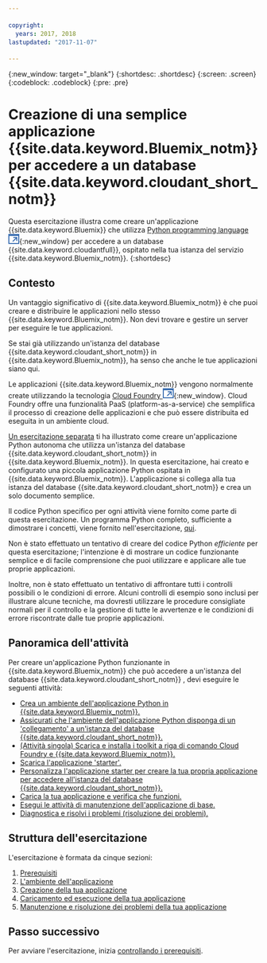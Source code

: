 ```yaml
---

copyright:
  years: 2017, 2018
lastupdated: "2017-11-07"

---
```


{:new_window: target="_blank"}
{:shortdesc: .shortdesc}
{:screen: .screen}
{:codeblock: .codeblock}
{:pre: .pre}

<!-- Acrolinx: 2017-01-10 -->

# Creazione di una semplice applicazione {{site.data.keyword.Bluemix_notm}} per accedere a un database {{site.data.keyword.cloudant_short_notm}}

Questa esercitazione illustra come creare un'applicazione {{site.data.keyword.Bluemix}} che utilizza
[Python programming language ![Icona link esterno](../images/launch-glyph.svg "Icona link esterno")](https://www.python.org/){:new_window}
per accedere a un database {{site.data.keyword.cloudantfull}},
ospitato nella tua istanza del servizio {{site.data.keyword.Bluemix_notm}}.
{:shortdesc}

## Contesto

Un vantaggio significativo di {{site.data.keyword.Bluemix_notm}} è che puoi creare e distribuire le applicazioni nello stesso
{{site.data.keyword.Bluemix_notm}}.
Non devi trovare e gestire un server per eseguire le tue applicazioni.

Se stai già utilizzando un'istanza del database {{site.data.keyword.cloudant_short_notm}}
in {{site.data.keyword.Bluemix_notm}},
ha senso che anche le tue applicazioni siano qui.

Le applicazioni {{site.data.keyword.Bluemix_notm}} vengono normalmente create utilizzando la tecnologia
[Cloud Foundry ![Icona link esterno](../images/launch-glyph.svg "Icona link esterno")](https://en.wikipedia.org/wiki/Cloud_Foundry){:new_window}.
Cloud Foundry offre una funzionalità PaaS (platform-as-a-service)
che semplifica il processo di creazione delle applicazioni e che può essere distribuita ed eseguita
in un ambiente cloud.

[Un esercitazione separata](create_database.html) ti ha illustrato come creare un'applicazione Python autonoma
che utilizza un'istanza del database {{site.data.keyword.cloudant_short_notm}}
in {{site.data.keyword.Bluemix_notm}}.
In questa esercitazione,
hai creato e configurato una piccola applicazione Python ospitata in {{site.data.keyword.Bluemix_notm}}.
L'applicazione si collega alla tua istanza del database {{site.data.keyword.cloudant_short_notm}}
e crea un solo documento semplice.

Il codice Python specifico per ogni attività viene fornito come parte di questa esercitazione.
Un programma Python completo,
sufficiente a dimostrare i concetti,
viene fornito nell'esercitazione,
[qui](create_bmxapp_createapp.html#complete-listing).

Non è stato effettuato un tentativo di creare del codice Python _efficiente_ per questa esercitazione;
l'intenzione è di mostrare un codice funzionante semplice e di facile comprensione
che puoi utilizzare e applicare alle tue proprie applicazioni.

Inoltre,
non è stato effettuato un tentativo di affrontare tutti i controlli possibili o le condizioni di errore.
Alcuni controlli di esempio sono inclusi per illustrare alcune tecniche,
ma dovresti utilizzare le procedure consigliate normali per il controllo e la gestione di tutte
le avvertenze e le condizioni di errore riscontrate dalle tue proprie applicazioni.

## Panoramica dell'attività

Per creare un'applicazione Python funzionante in {{site.data.keyword.Bluemix_notm}}
che può accedere a un'istanza del database {{site.data.keyword.cloudant_short_notm}} ,
devi eseguire le seguenti attività:

-   [Crea un ambiente dell'applicazione Python in {{site.data.keyword.Bluemix_notm}}.](create_bmxapp_appenv.html#creating)
-   [Assicurati che l'ambiente dell'applicazione Python disponga di un 'collegamento' a un'istanza del database {{site.data.keyword.cloudant_short_notm}}.](create_bmxapp_appenv.html#connecting)
-   [(Attività singola) Scarica e installa i toolkit a riga di comando Cloud Foundry e {{site.data.keyword.Bluemix_notm}}.](create_bmxapp_appenv.html#toolkits)
-   [Scarica l'applicazione 'starter'.](create_bmxapp_appenv.html#starter)
-   [Personalizza l'applicazione starter per creare la tua propria applicazione per accedere all'istanza del database {{site.data.keyword.cloudant_short_notm}}.](create_bmxapp_createapp.html#theApp)
-   [Carica la tua applicazione e verifica che funzioni.](create_bmxapp_upload.html#uploading)
-   [Esegui le attività di manutenzione dell'applicazione di base.](create_bmxapp_maintain.html#maintenance)
-   [Diagnostica e risolvi i problemi (risoluzione dei problemi).](create_bmxapp_maintain.html#troubleshooting)

## Struttura dell'esercitazione

L'esercitazione è formata da cinque sezioni:

1.  [Prerequisiti](create_bmxapp_prereq.html)
2.  [L'ambiente dell'applicazione](create_bmxapp_appenv.html)
3.  [Creazione della tua applicazione](create_bmxapp_createapp.html)
4.  [Caricamento ed esecuzione della tua applicazione](create_bmxapp_upload.html)
5.  [Manutenzione e risoluzione dei problemi della tua applicazione](create_bmxapp_maintain.html)

## Passo successivo

Per avviare l'esercitazione,
inizia [controllando i prerequisiti](create_bmxapp_prereq.html).
